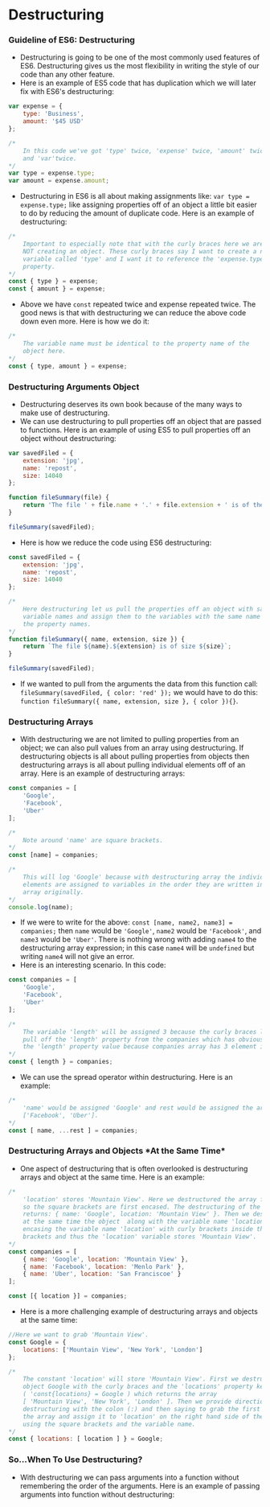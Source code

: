 # Destructuring

### Guideline of ES6: Destructuring

* Destructuring is going to be one of the most commonly used features of ES6. Destructuring gives us the most flexibility in writing the style of our code than any other feature.
* Here is an example of ES5 code that has duplication which we will later fix with ES6's destructuring:

```js
var expense = {
    type: 'Business',
    amount: '$45 USD'
};

/*
    In this code we've got 'type' twice, 'expense' twice, 'amount' twice,
    and 'var'twice.
*/
var type = expense.type;
var amount = expense.amount;
```

* Destructuring in ES6 is all about making assignments like: `var type = expense.type;` like assigning properties off of an object a little bit easier to do by reducing the amount of duplicate code. Here is an example of destructuring:

```js
/*
    Important to especially note that with the curly braces here we are
    NOT creating an object. These curly braces say I want to create a new
    variable called 'type' and I want it to reference the 'expense.type'
    property.
*/
const { type } = expense;
const { amount } = expense;
```

* Above we have `const` repeated twice and expense repeated twice. The good news is that with destructuring we can reduce the above code down even more. Here is how we do it:

```js
/*
    The variable name must be identical to the property name of the
    object here.
*/
const { type, amount } = expense;
```

### Destructuring Arguments Object

* Destructuring deserves its own book because of the many ways to make use of destructuring. 
* We can use destructuring to pull properties off an object that are passed to functions. Here is an example of using ES5 to pull properties off an object without destructuring:

```js
var savedFiled = {
    extension: 'jpg',
    name: 'repost',
    size: 14040
};

function fileSummary(file) {
    return 'The file ' + file.name + '.' + file.extension + ' is of the size ' + file.size;
}

fileSummary(savedFiled);
```

* Here is how we reduce the code using ES6 destructuring:

```js
const savedFiled = {
    extension: 'jpg',
    name: 'repost',
    size: 14040
};

/*
    Here destructuring let us pull the properties off an object with same
    variable names and assign them to the variables with the same name as
    the property names.
*/
function fileSummary({ name, extension, size }) {
    return `The file ${name}.${extension} is of size ${size}`;
}

fileSummary(savedFiled);
```

* If we wanted to pull from the arguments the data from this function call: `fileSummary(savedFiled, { color: 'red' });` we would have to do this: `function fileSummary({ name, extension, size }, { color }){}`.

### Destructuring Arrays

* With destructuring we are not limited to pulling properties from an object; we can also pull values from an array using destructuring. If destructuring objects is all about pulling properties from objects then destructuring arrays is all about pulling individual elements off of an array. Here is an example of destructuring arrays:

```js
const companies = [
    'Google',
    'Facebook',
    'Uber'
];

/*
    Note around 'name' are square brackets.
*/
const [name] = companies;

/*
    This will log 'Google' because with destructuring array the individual
    elements are assigned to variables in the order they are written in the
    array originally.
*/
console.log(name);
```

* If we were to write for the above: `const [name, name2, name3] = companies;` then `name` would be `'Google'`, `name2` would be `'Facebook'`, and `name3` would be `'Uber'`. There is nothing wrong with adding `name4` to the destructuring array expression; in this case `name4` will be `undefined` but writing `name4` will not give an error.
* Here is an interesting scenario. In this code:

```js
const companies = [
    'Google',
    'Facebook',
    'Uber'
];

/*
    The variable 'length' will be assigned 3 because the curly braces literally
    pull off the 'length' property from the companies which has obviously 3 as
    the 'length' property value because companies array has 3 element inside it.
*/
const { length } = companies;
```

* We can use the spread operator within destructuring. Here is an example:

```js
/*
    'name' would be assigned 'Google' and rest would be assigned the array
    ['Facebook', 'Uber'].
*/
const [ name, ...rest ] = companies;
```

### Destructuring Arrays and Objects \*At the Same Time\*

* One aspect of destructuring that is often overlooked is destructuring arrays and object at the same time. Here is an example:

```js
/*
    'location' stores 'Mountain View'. Here we destructured the array first and
    so the square brackets are first encased. The destructuring of the array
    returns: { name: 'Google', location: 'Mountain View' }. Then we destructured
    at the same time the object  along with the variable name 'location' by
    encasing the variable name 'location' with curly brackets inside the square
    brackets and thus the 'location' variable stores 'Mountain View'.    
*/
const companies = [
    { name: 'Google', location: 'Mountain View' },
    { name: 'Facebook', location: 'Menlo Park' },
    { name: 'Uber', location: 'San Franciscoe' }
];

const [{ location }] = companies;
```

* Here is a more challenging example of destructuring arrays and objects at the same time:

```js
//Here we want to grab 'Mountain View'.
const Google = {
    locations: ['Mountain View', 'New York', 'London']
};

/*
    The constant 'location' will store 'Mountain View'. First we destructured the
    object Google with the curly braces and the 'locations' property key 
    ( 'const{locations} = Google ) which returns the array
    [ 'Mountain View', 'New York', 'London' ]. Then we provide directions for the
    destructuring with the colon (:) and then saying to grab the first element in
    the array and assign it to 'location' on the right hand side of the colon
    using the square brackets and the variable name.
*/
const { locations: [ location ] } = Google;
```

### So...When To Use Destructuring?

* With destructuring we can pass arguments into a function without remembering the order of the arguments. Here is an example of passing arguments into function without destructuring:



